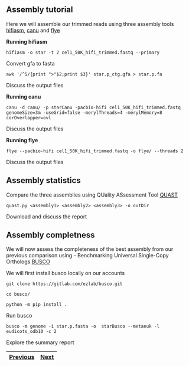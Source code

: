 ## Assembly tutorial 

Here we will assemble our trimmed reads using three assembly tools [hifiasm](https://github.com/chhylp123/hifiasm), [canu](https://canu.readthedocs.io/en/latest/tutorial.html) and [flye](https://github.com/mikolmogorov/Flye)  


**Running hifiasm**

`hifiasm -o star -t 2 cel1_50K_hifi_trimmed.fastq --primary`


Convert gfa to fasta


`awk '/^S/{print ">"$2;print $3}' star.p_ctg.gfa > star.p.fa `

Discuss the output files

**Running canu**

`canu -d canu/ -p starCanu -pacbio-hifi cel1_50K_hifi_trimmed.fastq genomeSize=3m -useGrid=false -merylThreads=4 -merylMemory=8 corOverlapper=ovl`

Discuss the output files

**Running flye**

`flye --pacbio-hifi cel1_50K_hifi_trimmed.fastq -o flye/ --threads 2`

Discuss the output files


## Assembly statistics 

Compare the three assemblies using QUality ASsessment Tool [QUAST](https://github.com/ablab/quast)


`quast.py <assembly1> <assembly2> <assembly3> -o outDir`

Download and discuss the report 

## Assembly completness 

We will now assess the completeness of the best assembly from our previous comparison using - Benchmarking Universal Single-Copy Orthologs [BUSCO](https://busco.ezlab.org/)

We will first install busco locally on our accounts

`git clone https://gitlab.com/ezlab/busco.git`

`cd busco/`

`python -m pip install .`

Run busco

`busco -m genome -i star.p.fasta -o  starBusco --metaeuk -l eudicots_odb10 -c 2`

Explore the summary report

|[Previous](https://github.com/LandiMi2/GenomeAssemblyTut/blob/main/02_GenomeScope2.md)|[Next](https://github.com/LandiMi2/GenomeAssemblyTut/blob/main/04_YAHS.md)|
|---|---|
